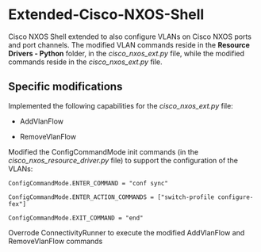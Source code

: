 # Extended-Cisco-NXOS-Shell
Cisco NXOS Shell extended to also configure VLANs on Cisco NXOS ports and port channels. The modified VLAN commands reside in the **Resource Drivers - Python** folder, in the *cisco_nxos_ext.py* file, while the modified commands reside in the *cisco_nxos_ext.py* file.

<h2>Specific modifications</h2>

Implemented the following capabilities for the *cisco_nxos_ext.py* file:

* AddVlanFlow

* RemoveVlanFlow

Modified the ConfigCommandMode init commands (in the *cisco_nxos_resource_driver.py* file) to support the configuration of the VLANs:

    ConfigCommandMode.ENTER_COMMAND = "conf sync"
    
    ConfigCommandMode.ENTER_ACTION_COMMANDS = ["switch-profile configure-fex"]
    
    ConfigCommandMode.EXIT_COMMAND = "end"
  
Overrode ConnectivityRunner to execute the modified AddVlanFlow and RemoveVlanFlow commands

